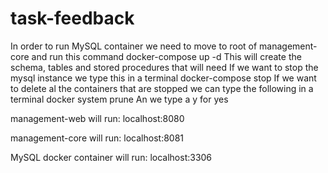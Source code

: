 # task-feedback
In order to run MySQL container we need to move to root of management-core and run this command
docker-compose up -d
This will create the schema, tables and stored procedures that will need
If we want to stop the mysql instance we type this in a terminal
docker-compose stop
If we want to delete al the containers that are stopped we can type the following in a terminal
docker system prune
An we type a y for yes

management-web will run:
	localhost:8080

management-core will run:
	localhost:8081

MySQL docker container will run:
	localhost:3306
